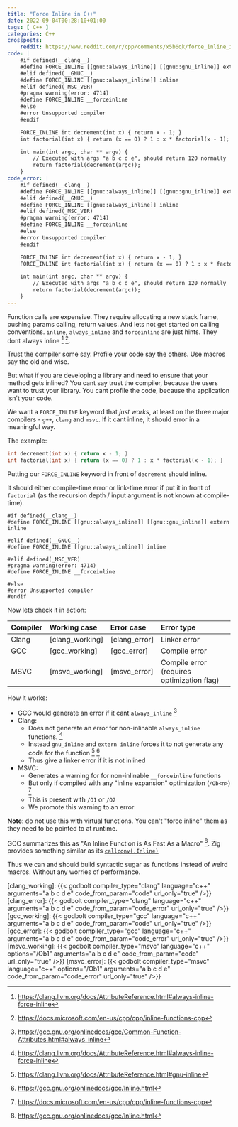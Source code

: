 ```yaml
---
title: "Force Inline in C++"
date: 2022-09-04T00:28:10+01:00
tags: [ C++ ]
categories: C++
crossposts:
    reddit: https://www.reddit.com/r/cpp/comments/x5b6qk/force_inline_in_c/
code: |
    #if defined(__clang__)
    #define FORCE_INLINE [[gnu::always_inline]] [[gnu::gnu_inline]] extern inline
    #elif defined(__GNUC__)
    #define FORCE_INLINE [[gnu::always_inline]] inline
    #elif defined(_MSC_VER)
    #pragma warning(error: 4714)
    #define FORCE_INLINE __forceinline
    #else
    #error Unsupported compiler
    #endif

    FORCE_INLINE int decrement(int x) { return x - 1; }
    int factorial(int x) { return (x == 0) ? 1 : x * factorial(x - 1); }

    int main(int argc, char ** argv) {
        // Executed with args "a b c d e", should return 120 normally
        return factorial(decrement(argc));
    }
code_error: |
    #if defined(__clang__)
    #define FORCE_INLINE [[gnu::always_inline]] [[gnu::gnu_inline]] extern inline
    #elif defined(__GNUC__)
    #define FORCE_INLINE [[gnu::always_inline]] inline
    #elif defined(_MSC_VER)
    #pragma warning(error: 4714)
    #define FORCE_INLINE __forceinline
    #else
    #error Unsupported compiler
    #endif

    FORCE_INLINE int decrement(int x) { return x - 1; }
    FORCE_INLINE int factorial(int x) { return (x == 0) ? 1 : x * factorial(x - 1); }

    int main(int argc, char ** argv) {
        // Executed with args "a b c d e", should return 120 normally
        return factorial(decrement(argc));
    }
---
```


Function calls are expensive. They require allocating a new stack frame, pushing params calling, return values. And lets not get started on calling conventions. `inline`, `always_inline` and `forceinline` are just hints. They dont always inline [^1] [^2].

Trust the compiler some say. Profile your code say the others. Use macros say the old and wise.

But what if you are developing a library and need to ensure that your method gets inlined? You cant say trust the compiler, because the users want to trust your library. You cant profile the code, because the application isn't your code.

We want a `FORCE_INLINE` keyword that *just works*, at least on the three major compilers - `g++`, `clang` and `msvc`. If it cant inline, it should error in a meaningful way.

The example:

```cpp
int decrement(int x) { return x - 1; }
int factorial(int x) { return (x == 0) ? 1 : x * factorial(x - 1); }
```

Putting our `FORCE_INLINE` keyword in front of `decrement` should inline.

It should either compile-time error or link-time error if put it in front of `factorial` (as the recursion depth / input argument is not known at compile-time).

```text
#if defined(__clang__)
#define FORCE_INLINE [[gnu::always_inline]] [[gnu::gnu_inline]] extern inline

#elif defined(__GNUC__)
#define FORCE_INLINE [[gnu::always_inline]] inline

#elif defined(_MSC_VER)
#pragma warning(error: 4714)
#define FORCE_INLINE __forceinline

#else
#error Unsupported compiler
#endif
```

Now lets check it in action:

| Compiler | Working case    | Error case    | Error type |
|:-------- |:--------------- |:------------- |:---------- |
| Clang    | [clang_working] | [clang_error] | Linker error |
| GCC      | [gcc_working]   | [gcc_error]   | Compile error |
| MSVC     | [msvc_working]  | [msvc_error]  | Compile error (requires optimization flag) |

How it works:

- GCC would generate an error if it cant `always_inline` [^3]
- Clang:
    - Does not generate an error for non-inlinable `always_inline` functions. [^1]
    - Instead `gnu_inline` and `extern inline` forces it to not generate any code for the function [^4] [^5]
    - Thus give a linker error if it is not inlined
- MSVC:
    - Generates a warning for for non-inlinable `__forceinline` functions
    - But only if compiled with any "inline expansion" optimization (`/Ob<n>`) [^2]
    - This is present with `/O1` or `/O2`
    - We promote this warning to an error

**Note**: do not use this with virtual functions. You can't "force inline" them as they need to be pointed to at runtime.

GCC summarizes this as "An Inline Function is As Fast As a Macro" [^5]. Zig provides something similar as its [`callconv(.Inline)`](https://ziglang.org/documentation/0.9.1/#Functions)

Thus we can and should build syntactic sugar as functions instead of weird macros. Without any worries of performance.

[^1]: https://clang.llvm.org/docs/AttributeReference.html#always-inline-force-inline
[^2]: https://docs.microsoft.com/en-us/cpp/cpp/inline-functions-cpp
[^3]: https://gcc.gnu.org/onlinedocs/gcc/Common-Function-Attributes.html#always_inline
[^4]: https://clang.llvm.org/docs/AttributeReference.html#gnu-inline
[^5]: https://gcc.gnu.org/onlinedocs/gcc/Inline.html

[clang_working]: {{< godbolt compiler_type="clang" language="c++" arguments="a b c d e" code_from_param="code" url_only="true" />}}
[clang_error]: {{< godbolt compiler_type="clang" language="c++" arguments="a b c d e" code_from_param="code_error" url_only="true" />}}
[gcc_working]: {{< godbolt compiler_type="gcc" language="c++" arguments="a b c d e" code_from_param="code" url_only="true" />}}
[gcc_error]: {{< godbolt compiler_type="gcc" language="c++" arguments="a b c d e" code_from_param="code_error" url_only="true" />}}
[msvc_working]: {{< godbolt compiler_type="msvc" language="c++" options="/Ob1" arguments="a b c d e" code_from_param="code" url_only="true" />}}
[msvc_error]: {{< godbolt compiler_type="msvc" language="c++" options="/Ob1" arguments="a b c d e" code_from_param="code_error" url_only="true" />}}
